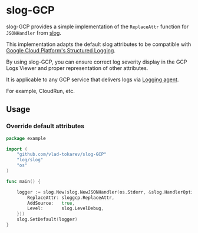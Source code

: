 # slog-GCP

slog-GCP provides a simple implementation of the `ReplaceAttr` 
function for `JSONHandler` from [slog](https://pkg.go.dev/log/slog@master).

This implementation adapts the default slog attributes to be compatible 
with [Google Cloud Platform's Structured Logging](https://cloud.google.com/logging/docs/structured-logging).

By using slog-GCP, you can ensure correct log severity display in the GCP Logs Viewer 
and proper representation of other attributes.

It is applicable to any GCP service that delivers logs via [Logging agent](https://cloud.google.com/logging/docs/agent/logging/configuration#special-fields).

For example, CloudRun, etc.


## Usage

### Override default attributes

```go
package example

import (
	"github.com/vlad-tokarev/slog-GCP"
	"log/slog"
	"os"
)

func main() {

	logger := slog.New(slog.NewJSONHandler(os.Stderr, &slog.HandlerOptions{
		ReplaceAttr: sloggcp.ReplaceAttr,
		AddSource:   true,
		Level:       slog.LevelDebug,
	}))
	slog.SetDefault(logger)
}

```

